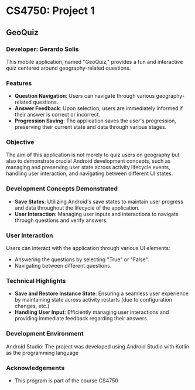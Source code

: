 # CS4750: Project 1

## GeoQuiz

### Developer: Gerardo Solis

This mobile application, named "GeoQuiz," provides a fun and interactive quiz centered around geography-related questions.

### Features

- **Question Navigation**: Users can navigate through various geography-related questions.
- **Answer Feedback**: Upon selection, users are immediately informed if their answer is correct or incorrect.
- **Progression Saving**: The application saves the user's progression, preserving their current state and data through various stages.

### Objective

The aim of this application is not merely to quiz users on geography but also to demonstrate crucial Android development concepts, such as managing and preserving user state across activity lifecycle events, handling user interaction, and navigating between different UI states.

### Development Concepts Demonstrated

- **Save States**: Utilizing Android's save states to maintain user progress and data throughout the lifecycle of the application.
- **User Interaction**: Managing user inputs and interactions to navigate through questions and verify answers.

### User Interaction

Users can interact with the application through various UI elements:

- Answering the questions by selecting "True" or "False".
- Navigating between different questions.

### Technical Highlights

- **Save and Restore Instance State**: Ensuring a seamless user experience by maintaining state across activity restarts (due to configuration changes, etc.)
- **Handling User Input**: Efficiently managing user interactions and providing immediate feedback regarding their answers.

### Development Environment
Android Studio: The project was developed using Android Studio with Kotlin as the programming language

### Acknowledgements
- This program is part of the course CS4750
